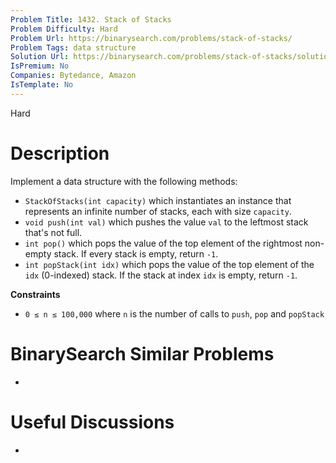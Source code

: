 ```yaml
---
Problem Title: 1432. Stack of Stacks
Problem Difficulty: Hard
Problem Url: https://binarysearch.com/problems/stack-of-stacks/
Problem Tags: data structure
Solution Url: https://binarysearch.com/problems/stack-of-stacks/solutions/
IsPremium: No
Companies: Bytedance, Amazon
IsTemplate: No
---
```


<span style="color: ;">Hard</span>

# Description

Implement a data structure with the following methods:

- `StackOfStacks(int capacity)` which instantiates an instance that represents an infinite number of stacks, each with size `capacity`.
- `void push(int val)` which pushes the value `val` to the leftmost stack that's not full.
- `int pop()` which pops the value of the top element of the rightmost non-empty stack. If every stack is empty, return `-1`.
- `int popStack(int idx)` which pops the value of the top element of the `idx` (0-indexed) stack. If the stack at index `idx` is empty, return `-1`.

**Constraints**
- `0 ≤ n ≤ 100,000` where `n` is the number of calls to `push`, `pop` and `popStack`

# BinarySearch Similar Problems

- []()

# Useful Discussions

- []()
